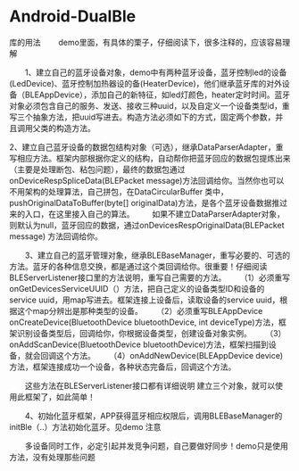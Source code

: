 # Android-DualBle
库的用法
　　demo里面，有具体的栗子，仔细阅读下，很多注释的，应该容易理解

　　1、建立自己的蓝牙设备对象，demo中有两种蓝牙设备，蓝牙控制led的设备(LedDevice)、蓝牙控制加热器设的备(HeaterDevice)，他们继承蓝牙库的对外设备（BLEAppDevice），添加自己的新特征，如led灯颜色，heater定时时间。蓝牙对象必须包含自己的服务、发送、接收三种uuid，以及自定义一个设备类型id，重写三个抽象方法，把uuid写进去。构造方法必须如下的方式，固定两个参数，并且调用父类的构造方法。

2、建立自己蓝牙设备的数据包结构对象（可选），继承DataParserAdapter，重写相应方法。框架内部根据你定义的结构，自动帮你把蓝牙回应的数据包提炼出来（主要是处理断包、粘包问题），最终的数据包通过onDeviceRespSpliceData(BLEPacket message)方法回调给你。当然你也可以不用架构的处理算法，自己拼包，在DataCircularBuffer 类中，pushOriginalDataToBuffer(byte[] originalData)方法，是各个蓝牙设备数据推过来的入口，在这里接入自己的算法。
　　如果不建立DataParserAdapter对象，则默认为null，蓝牙回应的数据，通过onDevicesRespOriginalData(BLEPacket message) 方法回调给你。

　　3、建立自己的蓝牙管理对象，继承BLEBaseManager，重写必要的、可选的方法。蓝牙的各种信息交换，都是通过这个类回调给你。很重要！仔细阅读BLEServerListener接口里的方法说明，重写自己需要的方法。
　　（1）必须重写 onGetDevicesServiceUUID（）方法，把自己定义的设备类型ID和设备的service uuid，用map写进去。框架连接上设备后，读取设备的service uuid，根据这个map分辨出是那种类型的设备。
　　（2）必须重写BLEAppDevice onCreateDevice(BluetoothDevice bluetoothDevice, int deviceType)方法，框架识别设备类型后，回调给你，你根据设备类型，创建设备对象实例。
　　（3）onAddScanDevice(BluetoothDevice bluetoothDevice)方法，框架扫描到设备，就会回调这个方法。
　　（4）onAddNewDevice(BLEAppDevice device)方法，框架连接成功一个设备，各种状态完备后，回调这个方法。

　　这些方法在BLEServerListener接口都有详细说明
建立三个对象，就可以使用此框架了，如此简单！

　　4、初始化蓝牙框架，APP获得蓝牙相应权限后，调用BLEBaseManager的 initBle（..）方法初始化蓝牙。见demo
 注意

　　多设备同时工作，必定引起并发竞争问题，自己要做好同步！demo只是使用方法，没有处理那些问题
